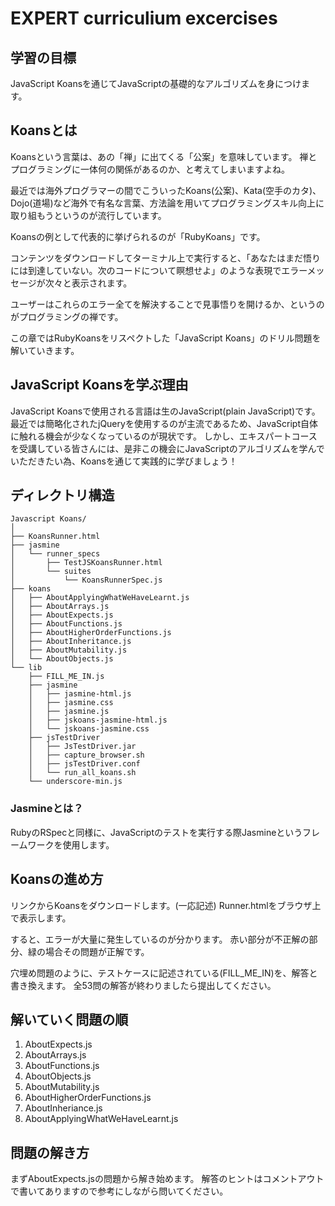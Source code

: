 # EXPERT curriculium excercises

## 学習の目標

JavaScript Koansを通じてJavaScriptの基礎的なアルゴリズムを身につけます。

## Koansとは

Koansという言葉は、あの「禅」に出てくる「公案」を意味しています。
禅とプログラミングに一体何の関係があるのか、と考えてしまいますよね。

最近では海外プログラマーの間でこういったKoans(公案)、Kata(空手のカタ)、Dojo(道場)など海外で有名な言葉、方法論を用いてプログラミングスキル向上に取り組もうというのが流行しています。

Koansの例として代表的に挙げられるのが「RubyKoans」です。

コンテンツをダウンロードしてターミナル上で実行すると、「あなたはまだ悟りには到達していない。次のコードについて瞑想せよ」のような表現でエラーメッセージが次々と表示されます。

ユーザーはこれらのエラー全てを解決することで見事悟りを開けるか、というのがプログラミングの禅です。

この章ではRubyKoansをリスペクトした「JavaScript Koans」のドリル問題を解いていきます。

## JavaScript Koansを学ぶ理由

JavaScript Koansで使用される言語は生のJavaScript(plain JavaScript)です。
最近では簡略化されたjQueryを使用するのが主流であるため、JavaScript自体に触れる機会が少なくなっているのが現状です。
しかし、エキスパートコースを受講している皆さんには、是非この機会にJavaScriptのアルゴリズムを学んでいただきたい為、Koansを通じて実践的に学びましょう！


## ディレクトリ構造

```
Javascript Koans/
│
├── KoansRunner.html
├── jasmine
│   └── runner_specs
│       ├── TestJSKoansRunner.html
│       └── suites
│           └── KoansRunnerSpec.js
├── koans
│   ├── AboutApplyingWhatWeHaveLearnt.js
│   ├── AboutArrays.js
│   ├── AboutExpects.js
│   ├── AboutFunctions.js
│   ├── AboutHigherOrderFunctions.js
│   ├── AboutInheritance.js
│   ├── AboutMutability.js
│   └── AboutObjects.js
└── lib
    ├── FILL_ME_IN.js
    ├── jasmine
    │   ├── jasmine-html.js
    │   ├── jasmine.css
    │   ├── jasmine.js
    │   ├── jskoans-jasmine-html.js
    │   └── jskoans-jasmine.css
    ├── jsTestDriver
    │   ├── JsTestDriver.jar
    │   ├── capture_browser.sh
    │   ├── jsTestDriver.conf
    │   └── run_all_koans.sh
    └── underscore-min.js
```

### Jasmineとは？

RubyのRSpecと同様に、JavaScriptのテストを実行する際Jasmineというフレームワークを使用します。

## Koansの進め方

リンクからKoansをダウンロードします。(一応記述)
Runner.htmlをブラウザ上で表示します。

すると、エラーが大量に発生しているのが分かります。
赤い部分が不正解の部分、緑の場合その問題が正解です。

穴埋め問題のように、テストケースに記述されている(FILL_ME_IN)を、解答と書き換えます。
全53問の解答が終わりましたら提出してください。


## 解いていく問題の順

1. AboutExpects.js
1. AboutArrays.js
1. AboutFunctions.js
1. AboutObjects.js
1. AboutMutability.js
1. AboutHigherOrderFunctions.js
1. AboutInheriance.js
1. AboutApplyingWhatWeHaveLearnt.js


## 問題の解き方

まずAboutExpects.jsの問題から解き始めます。
解答のヒントはコメントアウトで書いてありますので参考にしながら問いてください。
